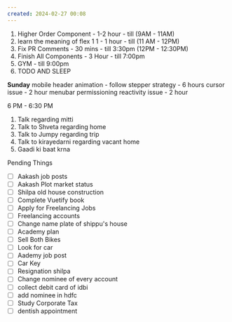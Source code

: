```yaml
---
created: 2024-02-27 00:08
---
```


1. Higher Order Component - 1-2 hour - till (9AM - 11AM)
2. learn the meaning of flex 1 1 - 1 hour - till (11 AM - 12PM)
3. Fix PR Comments - 30 mins - till 3:30pm (12PM - 12:30PM)
4. Finish All Components  - 3 Hour - till 7:00pm
5. GYM - till 9:00pm
6. TODO AND SLEEP


**Sunday**
mobile header animation - follow stepper strategy - 6 hours
cursor issue - 2 hour
menubar permissioning reactivity issue - 2 hour



6 PM - 6:30 PM 
1. Talk regarding mitti
3. Talk to Shveta regarding home
4. Talk to Jumpy regarding trip
5. Talk to kirayedarni regarding vacant home
6. Gaadi ki baat krna

Pending Things


- [ ] Aakash job posts
- [ ] Aakash Plot market status
- [ ] Shilpa old house construction
- [ ] Complete Vuetify book
- [ ] Apply for Freelancing Jobs
- [ ] Freelancing accounts
- [ ] Change name plate of shippu's house 
- [ ] Academy plan 
- [ ] Sell Both Bikes
- [ ] Look for car
- [ ] Aademy job post
- [ ] Car Key 
- [ ] Resignation shilpa
- [ ] Change nominee of every account
- [ ] collect debit card of idbi
- [ ] add nominee in hdfc 
- [ ] Study Corporate Tax
- [ ] dentish appointment 